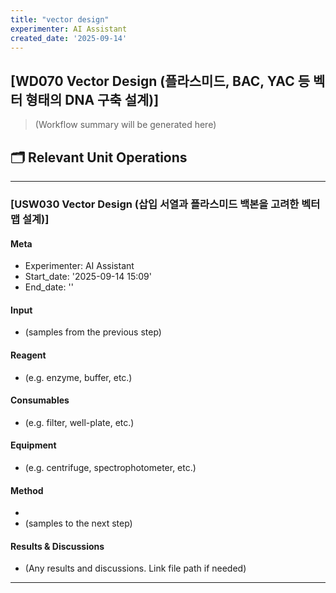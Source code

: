 ```yaml
---
title: "vector design"
experimenter: AI Assistant
created_date: '2025-09-14'
---
```


## [WD070 Vector Design (플라스미드, BAC, YAC 등 벡터 형태의 DNA 구축 설계)]
> (Workflow summary will be generated here)

## 🗂️ Relevant Unit Operations

------------------------------------------------------------------------
### [USW030 Vector Design (삽입 서열과 플라스미드 백본을 고려한 벡터 맵 설계)]
#### Meta
- Experimenter: AI Assistant
- Start_date: '2025-09-14 15:09'
- End_date: ''
#### Input
- (samples from the previous step)
#### Reagent
- (e.g. enzyme, buffer, etc.)
#### Consumables
- (e.g. filter, well-plate, etc.)
#### Equipment
- (e.g. centrifuge, spectrophotometer, etc.)
#### Method
- 
- (samples to the next step)
#### Results & Discussions
- (Any results and discussions. Link file path if needed)
------------------------------------------------------------------------

